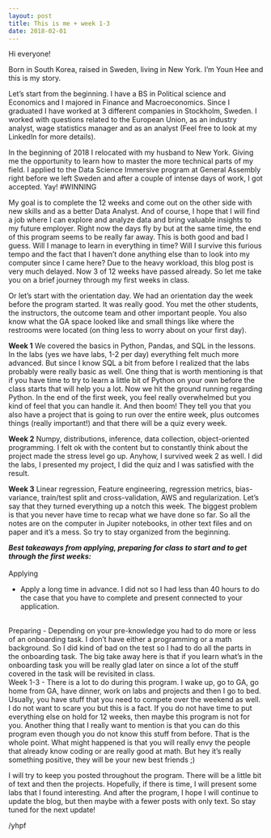 ```yaml
---
layout: post
title: This is me + week 1-3
date: 2018-02-01
---
```


Hi everyone!

Born in South Korea, raised in Sweden, living in New York. I’m Youn Hee and this is my story. 

Let’s start from the beginning. I have a BS in Political science and Economics and I majored in Finance and Macroeconomics. Since I graduated I have worked at 3 different companies in Stockholm, Sweden. I worked with questions related to the European Union, as an industry analyst, wage statistics manager and as an analyst (Feel free to look at my LinkedIn for more details).  

In the beginning of 2018 I relocated with my husband to New York. Giving me the opportunity to learn how to master the more technical parts of my field. I applied to the Data Science Immersive program at General Assembly right before we left Sweden and after a couple of intense days of work, I got accepted. Yay! #WINNING

My goal is to complete the 12 weeks and come out on the other side with new skills and as a better Data Analyst. And of course, I hope that I will find a job where I can explore and analyze data and bring valuable insights to my future employer. Right now the days fly by but at the same time, the end of this program seems to be really far away. This is both good and bad I guess. Will I manage to learn in everything in time? Will I survive this furious tempo and the fact that I haven’t done anything else than to look into my computer since I came here? Due to the heavy workload, this blog post is very much delayed. Now 3 of 12 weeks have passed already. So let me take you on a brief journey through my first weeks in class. 

Or let’s start with the orientation day. We had an orientation day the week before the program started. It was really good. You met the other students, the instructors, the outcome team and other important people. You also know what the GA space looked like and small things like where the restrooms were located (on thing less to worry about on your first day). 

**Week 1**
We covered the basics in Python, Pandas, and SQL in the lessons. In the labs (yes we have labs, 1-2 per day) everything felt much more advanced. But since I know SQL a bit from before I realized that the labs probably were really basic as well. One thing that is worth mentioning is that if you have time to try to learn a little bit of Python on your own before the class starts that will help you a lot. Now we hit the ground running regarding Python. In the end of the first week, you feel really overwhelmed but you kind of feel that you can handle it. And then boom! They tell you that you also have a project that is going to run over the entire week, plus outcomes things (really important!) and that there will be a quiz every week. 

**Week 2**
Numpy, distributions, inference, data collection, object-oriented programming. I felt ok with the content but to constantly think about the project made the stress level go up. Anyhow, I survived week 2 as well. I did the labs, I presented my project, I did the quiz and I was satisfied with the result. 

**Week 3**
Linear regression, Feature engineering, regression metrics, bias-variance, train/test split and cross-validation, AWS and regularization. Let’s say that they turned everything up a notch this week. The biggest problem is that you never have time to recap what we have done so far. So all the notes are on the computer in Jupiter notebooks, in other text files and on paper and it’s a mess. So try to stay organized from the beginning. 


***Best takeaways from applying, preparing for class to start and to get through the first weeks:***
<BR />
<BR />
Applying 
- Apply a long time in advance. I did not so I had less than 40 hours to do the case that you have to complete and present connected to your application. 
<BR />
Preparing
- Depending on your pre-knowledge you had to do more or less of an onboarding task. I don’t have either a programming or a math background. So I did kind of bad on the test so I had to do all the parts in the onboarding task. The big take away here is that if you learn what’s in the onboarding task you will be really glad later on since a lot of the stuff covered in the task will be revisited in class. 
<BR />
Week 1-3
- There is a lot to do during this program. I wake up, go to GA, go home from GA, have dinner, work on labs and projects and then I go to bed. Usually, you have stuff that you need to compete over the weekend as well. I do not want to scare you but this is a fact. If you do not have time to put everything else on hold for 12 weeks, then maybe this program is not for you. Another thing that I really want to mention is that you can do this program even though you do not know this stuff from before. That is the whole point. What might happened is that you will really envy the people that already know coding or are really good at math. But hey it’s really something positive, they will be your new best friends ;) 

I will try to keep you posted throughout the program. There will be a little bit of text and then the projects. Hopefully, if there is time, I will present some labs that I found interesting. And after the program, I hope I will continue to update the blog, but then maybe with a fewer posts with only text. So stay tuned for the next update!

/yhpf
